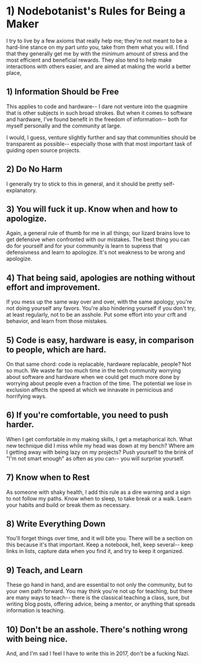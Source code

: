 # 1\) Nodebotanist's Rules for Being a Maker

I try to live by a few axioms that really help me; they're not meant to be a hard-line stance on my part unto you, take from them what you will. I find that they generally get me by with the minimum amount of stress and the most efficient and beneficial rewards. They also tend to help make interactions with others easier, and are aimed at making the world a better place,

## 1\) Information Should be Free

This applies to code and hardware-- I dare not venture into the quagmire that is other subjects in such broad strokes. But when it comes to software and hardware, I've found benefit in the freedom of information-- both for myself personally and the community at large.

I would, I guess, venture slightly further and say that communities should be transparent as possible-- especially those with that most important task of guiding open source projects.

## 2\) Do No Harm

I generally try to stick to this in general, and it should be pretty self-explanatory.

## 3\) You will fuck it up. Know when and how to apologize.

Again, a general rule of thumb for me in all things; our lizard brains love to get defensive when confronted with our mistakes. The best thing you can do for yourself and for your community is learn to supress that defensivness and learn to apologize. It's not weakness to be wrong and apologize.

## 4\) That being said, apologies are nothing without effort and improvement.

If you mess up the same way over and over, with the same apology, you're not doing yourself any favors. You're also hindering yourself if you don't try, at least regularly, not to be an asshole. Put some effort into your crft and behavior, and learn from those mistakes.

## 5\) Code is easy, hardware is easy, in comparison to people, which are hard.

On that same chord: code is replacable, hardware replacable, people? Not so much. We waste far too much time in the tech community worrying about software and hardware when we could get much more done by worrying about people even a fraction of the time. The potential we lose in exclusion affects the speed at which we innavate in pernicious and horrifying ways.

## 6\) If you're comfortable, you need to push harder.

When I get comfortable in my making skills, I get a metaphorical itch. What new technique did I miss while my head was down at my bench? Where am I getting away with being lazy on my projects? Push yourself to the brink of "I'm not smart enough" as often as you can-- you will surprise yourself.

## 7\) Know when to Rest

As someone with shaky health, I add this rule as a dire warning and a sign to not follow my paths. Know when to sleep, to take break or a walk. Learn your habits and build or break them as necessary.

## 8\) Write Everything Down

You'll forget things over time, and it will bite you. There will be a section on this because it's that important. Keep a notebook, hell, keep several-- keep links in lists, capture data when you find it, and try to keep it organized.

## 9\) Teach, and Learn

These go hand in hand, and are essential to not only the community, but to your own path forward. You may think you're not up for teaching, but there are many ways to teach-- there is the classical teaching a class, sure, but writing blog posts, offering advice, being a mentor, or anything that spreads information is teaching.

## 10\) Don't be an asshole. There's nothing wrong with being nice.

And, and I'm sad I feel I have to write this in 2017, don't be a fucking Nazi.

